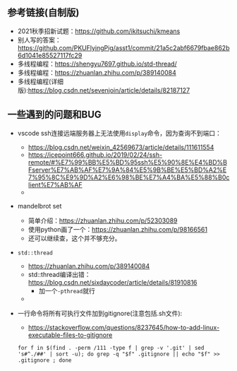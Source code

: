 ## 参考链接(自制版)
* 2021秋季招新试题：https://github.com/ikitsuchi/kmeans
* 别人写的答案：https://github.com/PKUFlyingPig/asst1/commit/21a5c2abf6679fbae862b6d1041e85527117fc29
* 多线程编程：https://shengyu7697.github.io/std-thread/
* 多线程编程：https://zhuanlan.zhihu.com/p/389140084
* 多线程编程(详细版):https://blog.csdn.net/sevenjoin/article/details/82187127



## 一些遇到的问题和BUG

* vscode ssh连接远端服务器上无法使用`display`命令，因为查询不到端口：
  * https://blog.csdn.net/weixin_42569673/article/details/111611554
  * https://icepoint666.github.io/2019/02/24/ssh-remote/#%E7%99%BB%E5%BD%95ssh%E5%90%8E%E4%BD%BFserver%E7%AB%AF%E7%9A%84%E5%9B%BE%E5%BD%A2%E7%95%8C%E9%9D%A2%E6%98%BE%E7%A4%BA%E5%88%B0client%E7%AB%AF
  * 

* mandelbrot set
  * 简单介绍：https://zhuanlan.zhihu.com/p/52303089
  * 使用python画了一个：https://zhuanlan.zhihu.com/p/98166561
  * 还可以继续查，这个并不够充分。

* `std::thread`
  * https://zhuanlan.zhihu.com/p/389140084
  * std::thread编译出错：https://blog.csdn.net/sixdaycoder/article/details/81910816
    * 加一个`-pthread`就行
  * 

* 一行命令将所有可执行文件加到gitignore(注意包括.sh文件):
  * https://stackoverflow.com/questions/8237645/how-to-add-linux-executable-files-to-gitignore
  ```shell
  for f in $(find . -perm /111 -type f | grep -v '.git' | sed 's#^./##' | sort -u); do grep -q "$f" .gitignore || echo "$f" >> .gitignore ; done
  ```
